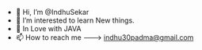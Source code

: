 - 👋 Hi, I’m @IndhuSekar
- 👀 I’m interested to learn New things.
- 💞️ In Love with JAVA
- 📫 How to reach me  ---> indhu30padma@gmail.com

<!---
Indhu30Sekar/Indhu30Sekar is a ✨ special ✨ repository because its `README.md` (this file) appears on your GitHub profile.
You can click the Preview link to take a look at your changes.
--->
